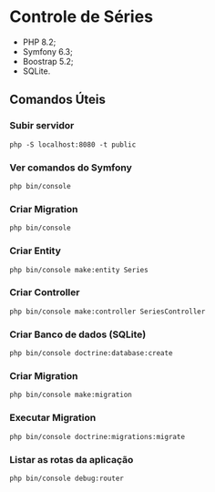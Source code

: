 # Controle de Séries

- PHP 8.2;
- Symfony 6.3;
- Boostrap 5.2;
- SQLite.

## Comandos Úteis

### Subir servidor
`php -S localhost:8080 -t public`

### Ver comandos do Symfony
`php bin/console`

### Criar Migration
`php bin/console`

### Criar Entity
`php bin/console make:entity Series`

### Criar Controller
`php bin/console make:controller SeriesController`

### Criar Banco de dados (SQLite)
`php bin/console doctrine:database:create`

### Criar Migration
`php bin/console make:migration`

### Executar Migration
`php bin/console doctrine:migrations:migrate`

### Listar as rotas da aplicação
`php bin/console debug:router`
